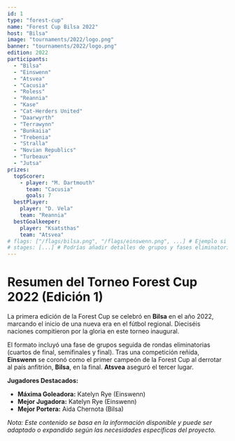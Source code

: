 ```yaml
---
id: 1
type: "forest-cup"
name: "Forest Cup Bilsa 2022" 
host: "Bilsa"
image: "tournaments/2022/logo.png"
banner: "tournaments/2022/logo.png"
edition: 2022
participants:
  - "Bilsa"
  - "Einswenn"
  - "Atsvea"
  - "Cacusia"
  - "Roless"
  - "Reannia"
  - "Kase"
  - "Cat-Herders United"
  - "Daarwyrth"
  - "Terrawynn"
  - "Bunkaiia"
  - "Trebenia"
  - "Stralla"
  - "Novian Republics"
  - "Turbeaux"
  - "Jutsa"
prizes:
  topScorer:
    - player: "M. Dartmouth"
      team: "Cacusia"
      goals: 7
  bestPlayer:
    player: "D. Vela"
    team: "Reannia"
  bestGoalkeeper:
    player: "Ksatsthas"
    team: "Atsvea"
# flags: ["/flags/bilsa.png", "/flags/einswenn.png", ...] # Ejemplo si tuvieras las banderas (Opcional)
# stages: [...] # Podrías añadir detalles de grupos y fases eliminatorias aquí (Opcional)
---
```


# Resumen del Torneo Forest Cup 2022 (Edición 1)

La primera edición de la Forest Cup se celebró en **Bilsa** en el año 2022, marcando el inicio de una nueva era en el fútbol regional. Dieciséis naciones compitieron por la gloria en este torneo inaugural.

El formato incluyó una fase de grupos seguida de rondas eliminatorias (cuartos de final, semifinales y final). Tras una competición reñida, **Einswenn** se coronó como el primer campeón de la Forest Cup al derrotar al país anfitrión, **Bilsa**, en la final. **Atsvea** aseguró el tercer lugar.

**Jugadores Destacados:**
* **Máxima Goleadora:** Katelyn Rye (Einswenn)
* **Mejor Jugadora:** Katelyn Rye (Einswenn)
* **Mejor Portera:** Aida Chernota (Bilsa)

*Nota: Este contenido se basa en la información disponible y puede ser adaptado o expandido según las necesidades específicas del proyecto.*